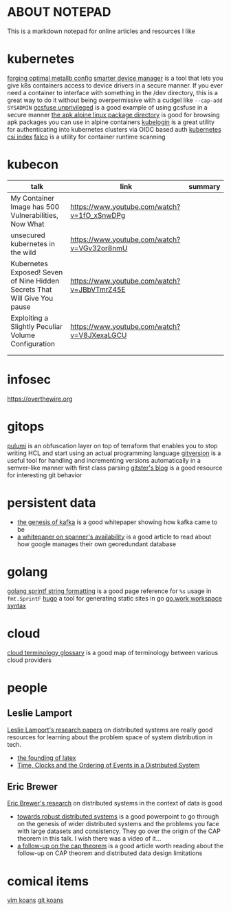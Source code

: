 # ABOUT NOTEPAD

This is a markdown notepad for online articles and resources I like

# kubernetes

[forging optimal metallb config](https://patrick.easte.rs/post/2022/forging-optimal-metallb-config/)
[smarter device manager](https://gitlab.com/arm-research/smarter/smarter-device-manager) is a tool that lets you give k8s containers access to device drivers in a secure
manner. If you ever need a container to interface with something in the /dev directory, this is a great way to do it without being overpermissive with a cudgel like `--cap-add SYSADMIN`
[gcsfuse unprivileged](https://github.com/samos123/gke-gcs-fuse-unprivileged) is a good example of using gcsfuse in a secure manner
[the apk alpine linux package directory](https://pkgs.alpinelinux.org/packages) is good for browsing apk packages you can use in alpine containers
[kubelogin](https://github.com/int128/kubelogin) is a great utility for authenticating into kubernetes clusters via OIDC based auth
[kubernetes csi index](https://kubernetes-csi.github.io/docs/drivers.html)
[falco]() is a utility for container runtime scanning

# kubecon

| talk                                                                      | link                                        | summary |
| ------------------------------------------------------------------------- | ------------------------------------------- | ------- |
| My Container Image has 500 Vulnerabilities, Now What                      | https://www.youtube.com/watch?v=1fO_xSnwDPg |         |
| unsecured kubernetes in the wild                                          | https://www.youtube.com/watch?v=VGv32or8nmU |         |
| Kubernetes Exposed! Seven of Nine Hidden Secrets That Will Give You pause | https://www.youtube.com/watch?v=JBbVTmrZ45E |         |
| Exploiting a Slightly Peculiar Volume Configuration                       | https://www.youtube.com/watch?v=V8JXexaLGCU |         |
|                                                                           |                                             |         |
|                                                                           |                                             |         |

# infosec

https://overthewire.org

# gitops

[pulumi](https://www.pulumi.com/) is an obfuscation layer on top of terraform that enables you to stop writing HCL and start using an actual programming language
[gitversion](https://github.com/GitTools/GitVersion) is a useful tool for handling and incrementing versions automatically in a semver-like manner with first class parsing
[gitster's blog](https://git-blame.blogspot.com/) is a good resource for interesting git behavior

# persistent data

- [the genesis of kafka](http://notes.stephenholiday.com/Kafka.pdf) is a good whitepaper showing how kafka came to be
- [a whitepaper on spanner's availability](https://storage.googleapis.com/pub-tools-public-publication-data/pdf/45855.pdf) is a good article to read about how google manages their own georedundant database

# golang

[golang sprintf string formatting](https://gobyexample.com/string-formatting) is a good page reference for `%s` usage in `fmt.SprintF`
[hugo](https://gohugo.io/) a tool for generating static sites in go
[go.work workspace syntax](https://www.sobyte.net/post/2022-01/go-multi-module/)

# cloud

[cloud terminology glossary](https://lucid.app/lucidchart/13fde51a-271f-456a-b2b3-ef6869f9ee6a/view) is a good map of terminology between various cloud providers

# people

## Leslie Lamport

[Leslie Lamport's research papers](https://lamport.azurewebsites.net/pubs/pubs.html) on distributed systems are really good resources for learning about the problem space of system distribution in tech.

- [the founding of latex](https://lamport.azurewebsites.net/pubs/pubs.html#latex)
- [Time, Clocks and the Ordering of Events in a Distributed System](http://lamport.azurewebsites.net/pubs/time-clocks.pdf)

## Eric Brewer

[Eric Brewer's research](https://people.eecs.berkeley.edu/~brewer/) on distributed systems in the context of data is good

- [towards robust distributed systems](https://sites.cs.ucsb.edu/~rich/class/cs293-cloud/papers/Brewer_podc_keynote_2000.pdf) is a good powerpoint to go through on the genesis of wider distributed systems and the problems you face with large datasets and consistency. They go over the origin of the CAP theorem in this talk. I wish there was a video of it...
- [a follow-up on the cap theorem](https://www.infoq.com/articles/cap-twelve-years-later-how-the-rules-have-changed/) is a good article worth reading about the follow-up on CAP theorem and distributed data design limitations

# comical items

[vim koans](https://blog.sanctum.geek.nz/vim-koans/)
[git koans](https://stevelosh.com/blog/2013/04/git-koans/)
